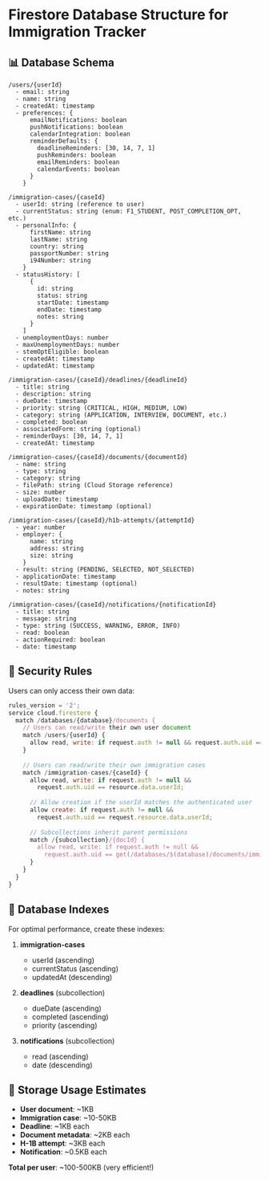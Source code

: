 # Firestore Database Structure for Immigration Tracker

## 📊 **Database Schema**

```
/users/{userId}
  - email: string
  - name: string
  - createdAt: timestamp
  - preferences: {
      emailNotifications: boolean
      pushNotifications: boolean
      calendarIntegration: boolean
      reminderDefaults: {
        deadlineReminders: [30, 14, 7, 1]
        pushReminders: boolean
        emailReminders: boolean
        calendarEvents: boolean
      }
    }

/immigration-cases/{caseId}
  - userId: string (reference to user)
  - currentStatus: string (enum: F1_STUDENT, POST_COMPLETION_OPT, etc.)
  - personalInfo: {
      firstName: string
      lastName: string
      country: string
      passportNumber: string
      i94Number: string
    }
  - statusHistory: [
      {
        id: string
        status: string
        startDate: timestamp
        endDate: timestamp
        notes: string
      }
    ]
  - unemploymentDays: number
  - maxUnemploymentDays: number
  - stemOptEligible: boolean
  - createdAt: timestamp
  - updatedAt: timestamp

/immigration-cases/{caseId}/deadlines/{deadlineId}
  - title: string
  - description: string
  - dueDate: timestamp
  - priority: string (CRITICAL, HIGH, MEDIUM, LOW)
  - category: string (APPLICATION, INTERVIEW, DOCUMENT, etc.)
  - completed: boolean
  - associatedForm: string (optional)
  - reminderDays: [30, 14, 7, 1]
  - createdAt: timestamp

/immigration-cases/{caseId}/documents/{documentId}
  - name: string
  - type: string
  - category: string
  - filePath: string (Cloud Storage reference)
  - size: number
  - uploadDate: timestamp
  - expirationDate: timestamp (optional)

/immigration-cases/{caseId}/h1b-attempts/{attemptId}
  - year: number
  - employer: {
      name: string
      address: string
      size: string
    }
  - result: string (PENDING, SELECTED, NOT_SELECTED)
  - applicationDate: timestamp
  - resultDate: timestamp (optional)
  - notes: string

/immigration-cases/{caseId}/notifications/{notificationId}
  - title: string
  - message: string
  - type: string (SUCCESS, WARNING, ERROR, INFO)
  - read: boolean
  - actionRequired: boolean
  - date: timestamp
```

## 🔐 **Security Rules**

Users can only access their own data:

```javascript
rules_version = '2';
service cloud.firestore {
  match /databases/{database}/documents {
    // Users can read/write their own user document
    match /users/{userId} {
      allow read, write: if request.auth != null && request.auth.uid == userId;
    }
    
    // Users can read/write their own immigration cases
    match /immigration-cases/{caseId} {
      allow read, write: if request.auth != null && 
        request.auth.uid == resource.data.userId;
      
      // Allow creation if the userId matches the authenticated user
      allow create: if request.auth != null && 
        request.auth.uid == request.resource.data.userId;
      
      // Subcollections inherit parent permissions
      match /{subcollection}/{docId} {
        allow read, write: if request.auth != null && 
          request.auth.uid == get(/databases/$(database)/documents/immigration-cases/$(caseId)).data.userId;
      }
    }
  }
}
```

## 🚀 **Database Indexes**

For optimal performance, create these indexes:

1. **immigration-cases**
   - userId (ascending)
   - currentStatus (ascending) 
   - updatedAt (descending)

2. **deadlines** (subcollection)
   - dueDate (ascending)
   - completed (ascending)
   - priority (ascending)

3. **notifications** (subcollection)
   - read (ascending)
   - date (descending)

## 💾 **Storage Usage Estimates**

- **User document**: ~1KB
- **Immigration case**: ~10-50KB  
- **Deadline**: ~1KB each
- **Document metadata**: ~2KB each
- **H-1B attempt**: ~3KB each
- **Notification**: ~0.5KB each

**Total per user**: ~100-500KB (very efficient!) 